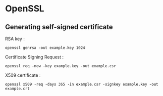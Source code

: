 # OpenSSL #

## Generating self-signed certificate ##

RSA key :

~~~~~
openssl genrsa -out example.key 1024
~~~~~

Certificate Signing Request :

~~~~~
openssl req -new -key example.key -out example.csr
~~~~~

X509 certificate :

~~~~~
openssl x509 -req -days 365 -in example.csr -signkey example.key -out example.crt
~~~~~

